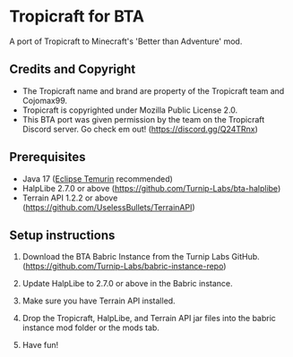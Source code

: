 # Tropicraft for BTA

A port of Tropicraft to Minecraft's 'Better than Adventure' mod.

## Credits and Copyright
- The Tropicraft name and brand are property of the Tropicraft team and Cojomax99.
- Tropicraft is copyrighted under Mozilla Public License 2.0.
- This BTA port was given permission by the team on the Tropicraft Discord server. Go check em out! (https://discord.gg/Q24TRnx)

## Prerequisites
- Java 17 ([Eclipse Temurin](https://adoptium.net/temurin/releases/) recommended)
- HalpLibe 2.7.0 or above (https://github.com/Turnip-Labs/bta-halplibe)
- Terrain API 1.2.2 or above (https://github.com/UselessBullets/TerrainAPI)

## Setup instructions

1. Download the BTA Babric Instance from the Turnip Labs GitHub. (https://github.com/Turnip-Labs/babric-instance-repo)

2. Update HalpLibe to 2.7.0 or above in the Babric instance.

3. Make sure you have Terrain API installed.

4. Drop the Tropicraft, HalpLibe, and Terrain API jar files into the babric instance mod folder or the mods tab.

5. Have fun!
